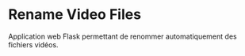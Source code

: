 # Rename Video Files
Application web Flask permettant de renommer automatiquement des fichiers vidéos.
